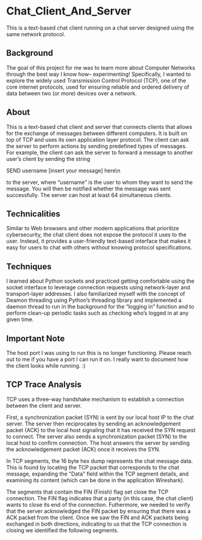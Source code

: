 # Chat_Client_And_Server

This is a text-based chat client running on a chat server designed using the same network protocol. 

## **Background**

The goal of this project for me was to learn more about Computer Networks through the best way I know how– experimenting! Specifically, I wanted to explore the widely used Transmission Control Protocol (TCP), one of the core internet protocols, used for ensuring reliable and ordered delivery of data between two (or more) devices over a network. 

## **About**

This is a text-based chat client and server that connects clients that allows for the exchange of messages between different computers. It is built on top of TCP and uses its own application layer protocol. The client can ask the server to perform actions by sending predefined types of messages. For example, the client can ask the server to forward a message to another user’s client by sending the string <html> <body> <p> SEND username [insert your message] here\n </p> </body> </html> to the server, where “username” is the user to whom they want to send the message. You  will then be notified whether the message was sent successfully. The server can host at least 64 simultaneous clients. 

## **Technicalities**

Similar to Web browsers and other modern applications that prioritize cybersecurity, the chat client does not expose the protocol it uses to the user. Instead, it provides a user-friendly text-based interface that makes it easy for users to chat with others without knowing protocol specifications. 

## **Techniques** 

I learned about Python sockets and practiced getting comfortable using the socket interface to leverage connection requests using network-layer and transport-layer addresses. I also familiarized myself with the concept of Deamon threading  using Python’s threading library and implemented a daemon thread to run in the background for the “logging in” function and to perform clean-up periodic tasks such as checking who’s logged in at any given time. 

## **Important Note**

The host port I was using to run this is no longer functioning. Please reach out to me if you have a port I can run it on. I really want to document how the client looks while running. :)

## **TCP Trace Analysis**

TCP uses a three-way handshake mechanism to establish a connection between the client and server. 

First, a synchronization packet (SYN) is sent by our local host IP to the chat server. 
The server then reciprocates by sending an acknowledgement packet (ACK) to the local host signaling that it has received the SYN request to connect. The server also sends a synchronization packet (SYN) to the local host to confirm connection. 
The host answers the server by sending the acknowledgement packet (ACK) once it receives the SYN. 

In TCP segments, the 16 byte hex dump represents the chat message data. This is found by locating the TCP packet that corresponds to the chat message, expanding the "Data" field within the TCP segment details, and examining its content (which can be done in the application Wireshark). 

The segments that contain the FIN (Finish) flag set close the TCP connection. The FIN flag indicates that a party (in this case, the chat client) wants to close its end of the connection. Futhermore, we needed to verify that the server acknowledged the FIN packet by ensuring that there was a ACK packet from the client. Once we saw the FIN and ACK packets being exchanged in both directions, indicating to us that the TCP connection is closing we identified the following segments. 
